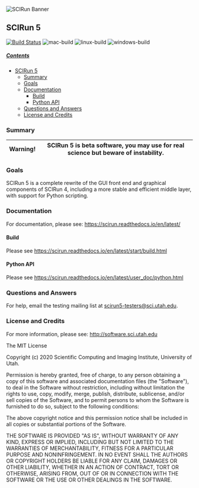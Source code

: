 ![SCIRun Banner](http://www.sci.utah.edu/images/software/SCIRun/scirun.png "")

## SCIRun 5
<!-- https://github.com/SCIInstitute/SCIRun -->

[![Build Status](https://travis-ci.org/SCIInstitute/SCIRun.svg)](https://travis-ci.org/SCIInstitute/SCIRun)
![mac-build](https://github.com/SCIInstitute/SCIRun/workflows/mac-build/badge.svg)
![linux-build](https://github.com/SCIInstitute/SCIRun/workflows/linux-build/badge.svg)
![windows-build](https://github.com/SCIInstitute/SCIRun/workflows/windows-build/badge.svg)
<!-- [![Coverage Status](https://coveralls.io/repos/SCIInstitute/SCIRun/badge.png)](https://coveralls.io/r/SCIInstitute/SCIRun) -->

##### [Contents](#user-content-scirun-5-prototype "generated with DocToc(http://doctoc.herokuapp.com/)")

- [SCIRun 5](#user-content-scirun-5)
	- [Summary](#user-content-summary)
	- [Goals](#user-content-goals)
	- [Documentation](#user-content-documentation)
 	  - [Build](#user-content-build)
 	  - [Python API](#user-content-python-api)
	- [Questions and Answers](#user-content-questions-and-answers)
	- [License and Credits](#user-content-license-and-credits)

### Summary

| Warning! |  SCIRun 5 is beta software, you may use for real science but beware of instability.  |
|:--------:|:-------------------------------------------------------------------------------------:|

### Goals
SCIRun 5 is a complete rewrite of the GUI front end and graphical components of SCIRun 4, including a more stable and
efficient middle layer, with support for Python scripting.

### Documentation
For documentation, please see: https://scirun.readthedocs.io/en/latest/

#### Build
Please see https://scirun.readthedocs.io/en/latest/start/build.html

#### Python API
Please see https://scirun.readthedocs.io/en/latest/user_doc/python.html 

### Questions and Answers
For help, email the testing mailing list at scirun5-testers@sci.utah.edu.

### License and Credits
  For more information, please see: http://software.sci.utah.edu

  The MIT License

  Copyright (c) 2020 Scientific Computing and Imaging Institute,
  University of Utah.


  Permission is hereby granted, free of charge, to any person obtaining a
  copy of this software and associated documentation files (the "Software"),
  to deal in the Software without restriction, including without limitation
  the rights to use, copy, modify, merge, publish, distribute, sublicense,
  and/or sell copies of the Software, and to permit persons to whom the
  Software is furnished to do so, subject to the following conditions:

  The above copyright notice and this permission notice shall be included
  in all copies or substantial portions of the Software.

  THE SOFTWARE IS PROVIDED "AS IS", WITHOUT WARRANTY OF ANY KIND, EXPRESS
  OR IMPLIED, INCLUDING BUT NOT LIMITED TO THE WARRANTIES OF MERCHANTABILITY,
  FITNESS FOR A PARTICULAR PURPOSE AND NONINFRINGEMENT. IN NO EVENT SHALL
  THE AUTHORS OR COPYRIGHT HOLDERS BE LIABLE FOR ANY CLAIM, DAMAGES OR OTHER
  LIABILITY, WHETHER IN AN ACTION OF CONTRACT, TORT OR OTHERWISE, ARISING
  FROM, OUT OF OR IN CONNECTION WITH THE SOFTWARE OR THE USE OR OTHER
  DEALINGS IN THE SOFTWARE.

